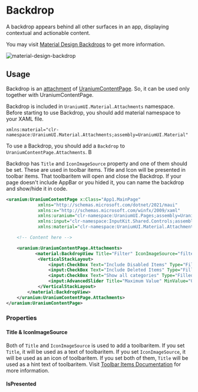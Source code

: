 # Backdrop
A backdrop appears behind all other surfaces in an app, displaying contextual and actionable content.

You may visit [Material Design Backdrops](https://material.io/components/backdrop) to get more information.

![material-design-backdrop](https://lh3.googleusercontent.com/R0GNFwPjno-UZka0vD60M8njUalePNGn_nCl7_9vkzzb9GofDEkCXO7HuSdcI7Ajs2XTuuioOj8ygk8lc2tnolBQ93PK8j-khbjKWA=w1064-v0)

## Usage
Backdrop is an [attachment](../../../infrastructure/UraniumContentPage.md#attachments) of [UraniumContentPage](../../../infrastructure/UraniumContentPage.md). So, it can be used only together with UraniumContentPage.

Backdrop is included in `UraniumUI.Material.Attachments` namespace. Before starting to use Backdrop, you should add material namespace to your XAML file.

```
xmlns:material="clr-namespace:UraniumUI.Material.Attachments;assembly=UraniumUI.Material"
```

To use a Backdrop, you should add a `Backdrop` to `UraniumContentPage.Attachments`. B

Backdrop has `Title` and `IconImageSource` property and one of them should be set. These are used in toolbar items. Title and Icon will be presented in toolbar items. That toolbaritem will open and close the Backdrop. If your page doesn't include AppBar or you hided it, you can name the backdrop and show/hide it in code.

```xml
<uranium:UraniumContentPage x:Class="App1.MainPage"
            xmlns="http://schemas.microsoft.com/dotnet/2021/maui"
            xmlns:x="http://schemas.microsoft.com/winfx/2009/xaml"
            xmlns:uranium="clr-namespace:UraniumUI.Pages;assembly=UraniumUI"
            xmlns:input="clr-namespace:InputKit.Shared.Controls;assembly=InputKit.Maui"
            xmlns:material="clr-namespace:UraniumUI.Material.Attachments;assembly=UraniumUI.Material">

    <!-- Content here -->

    <uranium:UraniumContentPage.Attachments>
           <material:BackdropView Title="Filter" IconImageSource="filter.png">
            <VerticalStackLayout>
                <input:CheckBox Text="Include Disabled Items" Type="Filled" />
                <input:CheckBox Text="Include Deleted Items" Type="Filled" />
                <input:CheckBox Text="Show all categories" Type="Filled"/>
                <input:AdvancedSlider Title="Maximum Value" MinValue="0" MaxValue="1200" StepValue="10" MaxValueSuffix="items" />
            </VerticalStackLayout>
        </material:BackdropView>
    </uranium:UraniumContentPage.Attachments>
</uranium:UraniumContentPage>
```

### Properties

#### Title & IconImageSource
Both of `Title` and `IconImageSource` is used to add a toolbaritem. If you set `Title`, it will be used as a text of toolbaritem. If you set `IconImageSource`, it will be used as an icon of toolbaritem. If you set both of them, `Title` will be used as a hint text of toolbaritem. Visit [Toolbar Items Documentation](https://docs.microsoft.com/en-us/xamarin/xamarin-forms/user-interface/toolbaritem) for more information.


#### IsPresented